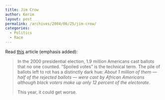 ```yaml
---
title: Jim Crow
author: Kerim
layout: post
permalink: /archives/2004/06/25/jim-crow/
categories:
  - Politics
  - Race
---
```

Read <a href="http://www.gregpalast.com/printerfriendly.cfm?artid=342" onclick="_gaq.push(['_trackEvent', 'outbound-article', 'http://www.gregpalast.com/printerfriendly.cfm?artid=342', 'this']);" >this</a> article (emphasis added):

> In the 2000 presidential election, 1.9 million Americans cast ballots that no one counted. &#8220;Spoiled votes&#8221; is the technical term. The pile of ballots left to rot has a distinctly dark hue: *About 1 million of them &#8212; half of the rejected ballots &#8212; were cast by African Americans although black voters make up only 12 percent of the electorate*.
> 
> This year, it could get worse.

